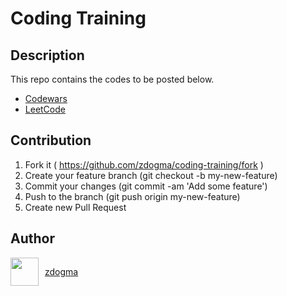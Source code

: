 # Coding Training

## Description

This repo contains the codes to be posted below.

- [Codewars](https://www.codewars.com/users/zdogma)
- [LeetCode](https://leetcode.com/zdogma/)

## Contribution

1. Fork it ( https://github.com/zdogma/coding-training/fork )
2. Create your feature branch (git checkout -b my-new-feature)
3. Commit your changes (git commit -am 'Add some feature')
4. Push to the branch (git push origin my-new-feature)
5. Create new Pull Request

## Author

<div style="display: flex;">
  <img src="https://avatars3.githubusercontent.com/u/1973683?v=3&s=460" width="45px;" height="45px;" style="margin-right: 10px;">
  <a href="https://github.com/zdogma/" style="align-self: center;">zdogma</a>
</div>
